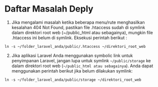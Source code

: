 # Daftar Masalah Deply

1. Jika mengalami masalah ketika beberapa menu/rute menghasilkan kesalahan 404 Not Found, pastikan file .htaccess sudah di symlink dalam direktori root web (~/public_html atau sebagainya), mungkin file .htaccess ini belum di symlink. Eksekusi perintah berikut : 
```
ln -s ~/folder_laravel_anda/public/.htaccess ~/direktori_root_web
```
2. Jika aplikasi Laravel Anda menggunakan symbolic link untuk penyimpanan Laravel, jangan lupa untuk symlink `~/public/storage` ke dalam direktori root web (`~/public_html atau sebagainya`). Anda dapat menggunakan perintah berikut jika belum dilakukan symlink:
```
ln -s ~/folder_laravel_anda/public/storage ~/direktori_root_web
```
